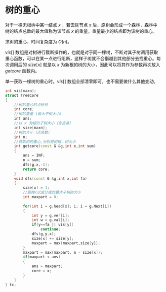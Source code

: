 # 树的重心

对于一棵无根树中某一结点 $x$ ，若去除节点 $x$ 后，原树会形成一个森林，森林中树的结点总数的最大值称为该节点 $x$ 的重量。重量最小的结点即为该树的重心。

求树的重心，时间复杂度为 $O(n)$。

$vis[]$ 数组是对树进行截断操作的，也就是对于同一棵树，不断对其子树调用获取重心函数，可以在某一点进行阻断，这样子树就不会僭越到其他部分去找重心。每次调用后的 $size[x]$ 就是以 $x$ 为新根的树的大小，因此可以将其作为参数再次放入 $getcore$ 函数内。

单一获取一棵树的重心时，$vis[]$ 数组全部清零即可，也不需要做什么其他变动。

```c++
int vis[maxn];
struct TreeCore
{
	//树的重心的点标号 
	int core;
	//树的重量 (最大子树大小)
	int ans;
	//以 x 为根的子树大小（含自身） 
	int size[maxn];
	//树的大小（点总数） 
	int n;
	//获取树的重心,分别是树根，树大小 
	int getcore(const G &g,int x,int sum)
	{
		ans = INF; 
		n = sum;
		dfs(g,x,-1);
		return core;
	}
	void dfs(const G &g,int x,int fa)
	{
		size[x] = 1;
		//删掉x以后分成的最大子树的大小 
		int maxpart = 0;
		
		for(int i = g.head[x]; i; i = g.Next[i])
		{
			int y = g.ver[i];
			int w = g.val[i];
			if(y==fa || vis[y])
				continue;
			dfs(g,y,x);
			size[x] += size[y];
			maxpart = max(maxpart,size[y]);
		} 
		maxpart = max(maxpart, n - size[x]);
		if(maxpart < ans)
		{
			ans = maxpart;
			core = x;
		}
	} 
} tc; 
```

